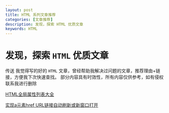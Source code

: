 ```yaml
---
layout: post
title: HTML 系列文章推荐
categories: [文章推荐]
description: 发现，探索 HTML 优质文章
keywords: HTML
---
```


# 发现，探索 `HTML` 优质文章
传送 我觉得写的好的 `HTML` 文章，曾经帮助我解决过问题的文章，推荐理由+链接，方便我下次快速查找。
部分内容具有时效性，所有内容仅供参考，如有侵权联系我进行删除

[HTML全局属性列表大全](https://www.zhangxinxu.com/wordpress/2020/01/html-global-attributes/)

[实现a元素href URL链接自动刷新或新窗口打开](https://www.zhangxinxu.com/wordpress/2019/10/a-href-target-window-blank-refresh/)